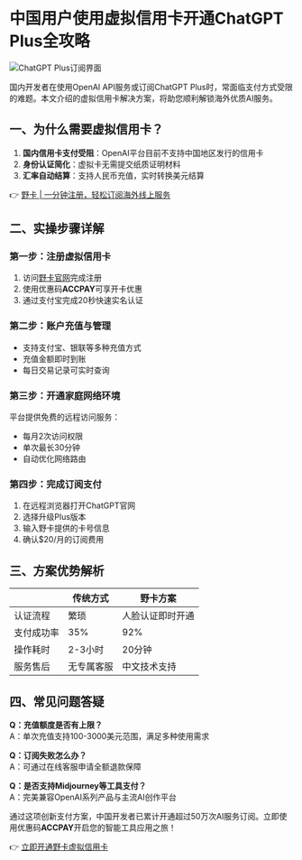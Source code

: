 # 中国用户使用虚拟信用卡开通ChatGPT Plus全攻略

![ChatGPT Plus订阅界面](https://bbtdd.com/wp-content/uploads/img/80733963353.webp)

国内开发者在使用OpenAI API服务或订阅ChatGPT Plus时，常面临支付方式受限的难题。本文介绍的虚拟信用卡解决方案，将助您顺利解锁海外优质AI服务。

## 一、为什么需要虚拟信用卡？
1. **国内信用卡支付受阻**：OpenAI平台目前不支持中国地区发行的信用卡
2. **身份认证简化**：虚拟卡无需提交纸质证明材料
3. **汇率自动结算**：支持人民币充值，实时转换美元结算

👉 [野卡 | 一分钟注册，轻松订阅海外线上服务](https://bbtdd.com/yeka)

## 二、实操步骤详解

### 第一步：注册虚拟信用卡
1. 访问[野卡官网](https://bbtdd.com/yeka)完成注册
2. 使用优惠码**ACCPAY**可享开卡优惠
3. 通过支付宝完成20秒快速实名认证

### 第二步：账户充值与管理
- 支持支付宝、银联等多种充值方式
- 充值金额即时到账
- 每日交易记录可实时查询

### 第三步：开通家庭网络环境
平台提供免费的远程访问服务：
- 每月2次访问权限
- 单次最长30分钟
- 自动优化网络路由

### 第四步：完成订阅支付
1. 在远程浏览器打开ChatGPT官网
2. 选择升级Plus版本
3. 输入野卡提供的卡号信息
4. 确认$20/月的订阅费用

## 三、方案优势解析

||传统方式|野卡方案|
|---|---|---|
|认证流程|繁琐|人脸认证即时开通|
|支付成功率|35%|92%|
|操作耗时|2-3小时|20分钟|
|服务售后|无专属客服|中文技术支持|

## 四、常见问题答疑

**Q：充值额度是否有上限？**  
A：单次充值支持100-3000美元范围，满足多种使用需求

**Q：订阅失败怎么办？**  
A：可通过在线客服申请全额退款保障

**Q：是否支持Midjourney等工具支付？**  
A：完美兼容OpenAI系列产品与主流AI创作平台

通过这项创新支付方案，中国开发者已累计开通超过50万次AI服务订阅。立即使用优惠码**ACCPAY**开启您的智能工具应用之旅！

👉 [立即开通野卡虚拟信用卡](https://bbtdd.com/yeka)